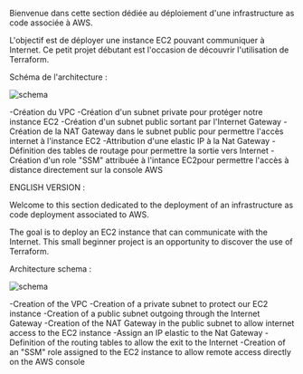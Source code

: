 Bienvenue dans cette section dédiée au déploiement d'une infrastructure as code associée à AWS.

L'objectif est de déployer une instance EC2 pouvant communiquer à Internet. Ce petit projet débutant est l'occasion de découvrir l'utilisation de Terraform.



Schéma de l'architecture :

![schema](https://user-images.githubusercontent.com/97849927/202782014-ed5c7e28-75c1-4486-9f5d-614715752fcf.png)


-Création du VPC 
-Création d'un subnet private pour protéger notre instance EC2
-Création d'un subnet public sortant par l'Internet Gateway 
-Création de la NAT Gateway dans le subnet public pour permettre l'accès internet à l'instance EC2 
-Attribution d'une elastic IP à la Nat Gateway 
-Définition des tables de routage pour permettre la sortie vers Internet 
-Création d'un role "SSM" attribuée à l'intance EC2pour permettre l'accès à distance directement sur la console AWS


ENGLISH VERSION :

Welcome to this section dedicated to the deployment of an infrastructure as code deployment associated to AWS.

The goal is to deploy an EC2 instance that can communicate with the Internet. This small beginner project is an opportunity to discover the use of Terraform.



Architecture schema :

![schema](https://user-images.githubusercontent.com/97849927/202782014-ed5c7e28-75c1-4486-9f5d-614715752fcf.png)


-Creation of the VPC 
-Creation of a private subnet to protect our EC2 instance
-Creation of a public subnet outgoing through the Internet Gateway 
-Creation of the NAT Gateway in the public subnet to allow internet access to the EC2 instance 
-Assign an IP elastic to the Nat Gateway 
-Definition of the routing tables to allow the exit to the Internet 
-Creation of an "SSM" role assigned to the EC2 instance to allow remote access directly on the AWS console


